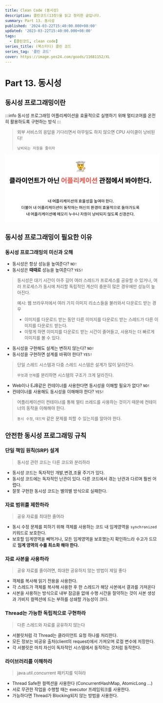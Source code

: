 ```yaml
---
title: Clean Code (동시성)
description: 클린코드(13장)을 읽고 정리한 글입니다.
summary: Part 13. 동시성
published: '2024-03-22T15:40:00.000+08:00'
updated: '2023-03-22T15:40:00.000+08:00'
tags:
  - [클린코드, clean code]
series_title: (북스터디) 클린 코드
series_tag: '클린 코드'
cover: https://image.yes24.com/goods/11681152/XL
---
```


# Part 13. 동시성

## 동시성 프로그래밍이란

:::info 동시성 프로그래밍
어플리케이션을 효율적으로 실행하기 위해 멀티코어를 온전히 활용하도록 구현하는 방식
:::

> 외부 서비스의 응답을 기다리면서 아무일도 하지 않으면 CPU 사이클이 낭비된다!
> 
> `낭비되는 자원을 줄이자`

![](images/d87a471a.png)

## 동시성 프로그래밍이 필요한 이유

### 동시성 프로그래밍의 미신과 오해

- 동시성은 항상 성능을 높여준다? `NO!`
- 동시성은 **때때로** 성능을 높여준다? `YES!`

> 동시성은 대기 시간이 아주 길어 여러 스레드가 프로세스를 공유할 수 있거나, 여러 프로세스가 동시에 처리할 독립적인 계산이
> 충분히 많은 경우에만 성능이 높아진다.
> 
> 예시: 웹 브라우저에서 여러 가지 이미지 리소스들을 불러와서 다운로드 받는 경우
> 
> - 이미지를 다운로드 받는 동안 다른 이미지를 다운로드 받는 스레드가 다른 이미지를 다운로드 받는다.
> - 이렇게 하면 이미지를 다운로드 받는 시간이 줄어들고, 사용자는 더 빠르게 이미지를 볼 수 있다.

- 동시성을 구현해도 설계는 변하지 않는다? `NO!`
- 동시성을 구현하면 설계를 바꿔야 한다? `YES!`

> 단일 스레드 시스템과 다중 스레드 시스템은 설계가 많이 달라진다.
> 
> `무엇`과 `언제`를 분리하면 시스템의 구조가 크게 달라진다.

- Web이나 EJB같은 컨테이너를 사용한다면 동시성을 이해할 필요가 없다? `NO!`
- 컨테이너를 사용해도 동시성을 이해해야 한다? `YES!`

> 어플리케이션이 컨테이너를 통해 멀티 쓰레드를 사용하는 것이기 때문에 컨테이너의 동작을 이해해야 한다.
> 
> `동시 수정`, `데드락` 같은 문제를 피할 수 있는지를 알아야 한다.

## 안전한 동시성 프로그래밍 규칙

### 단일 책임 원칙(SRP) 설계

> 동시성 관련 코드는 다른 코드와 분리하라

- 동시성 코드는 독자적인 개발,변경,조율 주기가 있다.
- 동시성 코드에는 독자적인 난관이 있다. 다른 코드에서 겪는 난관과 다르며 훨씬 어렵다.
- 잘못 구현한 동시성 코드는 별의별 방식으로 실패한다.

### 자료 범위를 제한하라

> 공유 자료를 최대한 줄여라

- 동시 수정 문제를 피하기 위해 객체를 사용하는 코드 내 임계영역을 `synchronized` 키워드로 보호한다.
- 보호할 임계영역을 빼먹거나, 모든 임계영역을 보호했는지 확인하느라 수고가 드므로 **임계 영역의 수를 최소화 해야 한다.**

### 자료 사본을 사용하라

> 공유 자료를 줄이려면, 최대한 공유하지 않는 방법이 제일 좋다

- 객체를 복사해 읽기 전용을 사용한다.
- 각 스레드가 객체를 복사해 사용한 후 한 스레드가 해당 사본에서 결과를 가져온다
- 사본을 사용하는 방식으로 내부 잠금을 없애 수행 시간을 절약하는 것이 사본 생성과 가비지 컬렉션에 드는 부하를 상쇄할 가능성이 크다.

### Thread는 가능한 독립적으로 구현하라

> 다른 스레드와 자료를 공유하지 않는다

- 서블릿처럼 각 Thread는 클라이언트 요청 하나를 처리한다.
- 모든 정보는 비공유 출처(client의 request)에서 가져오며 로컬 변수에 저장한다.
- 각 서블릿은 마치 자신이 독자적인 시스템에서 동작하는 것처럼 동작한다.

### 라이브러리를 이해하라

> java.util.concurrent 패키지를 익혀라

- Thread Safe한 컬렉션을 사용한다 (ConcurrentHashMap, AtomicLong ...)
- 서로 무관한 작업을 수행할 때는 executor 프레임워크를 사용한다.
- 가능하다면 Thread가 Blocking되지 않는 방법을 사용한다.